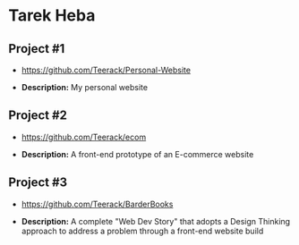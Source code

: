 # Tarek Heba


## Project #1

- https://github.com/Teerack/Personal-Website

- <b>Description:</b>  My personal website


## Project #2

- https://github.com/Teerack/ecom

- <b>Description:</b>  A front-end prototype of an E-commerce website


## Project #3

- https://github.com/Teerack/BarderBooks

- <b>Description:</b>  A complete "Web Dev Story" that adopts a Design Thinking approach to address a problem through a front-end website build

